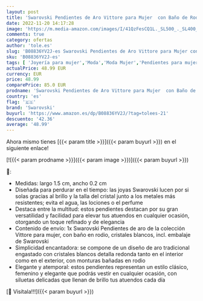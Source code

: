 ```yaml
---
layout: post
title: 'Swarovski Pendientes de Aro Vittore para Mujer  con Baño de Rodio  Cristales Blancos  Colección Vittore de Swarovski'
date: 2022-11-20 14:17:28
image: 'https://m.media-amazon.com/images/I/41QzFesCQ1L._SL500_._SL400_.jpg'
comments: true
category: ofertas
author: 'tole.es'
slug: 'B08836YV2J-es Swarovski Pendientes de Aro Vittore para Mujer con Baño de...'
sku: 'B08836YV2J-es'
tags: [ 'Joyería para mujer','Moda','Moda Mujer','Pendientes para mujer','swarovski','🇪🇸', ]
actualPrice: 48.99 EUR
currency: EUR
price: 48.99
comparePrice: 85.0 EUR
prodname: 'Swarovski Pendientes de Aro Vittore para Mujer  con Baño de Rodio  Cristales Blancos  Colección Vittore de Swarovski'
country: 'es'
flag: '🇪🇸'
brand: 'Swarovski'
buyurl: 'https://www.amazon.es/dp/B08836YV2J/?tag=tolees-21'
descuento: '42.36'
average: '48.99'
---
```


Ahora mismo tienes [{{< param title >}}]({{< param buyurl >}}) en el siguiente enlace!

[![{{< param prodname >}}]({{< param image >}})]({{< param buyurl >}})

🔎:

- Medidas: largo 1.5 cm, ancho 0.2 cm
- Diseñada para perdurar en el tiempo: las joyas Swarovski lucen por si solas gracias al brillo y la talla del cristal junto a los metales más resistentes; evita el agua, las lociones o el perfume
- Destaca entre la multitud: estos pendientes destacan por su gran versatilidad y facilidad para elevar tus atuendos en cualquier ocasión, otorgando un toque refinado y de elegancia
- Contenido de envío: 1x Swarovski Pendientes de aro de la colección Vittore para mujer, con baño en rodio, cristales blancos, incl. embalaje de Swarovski
- Simplicidad encantadora: se compone de un diseño de aro tradicional engastado con cristales blancos detalla redonda tanto en el interior como en el exterior, con monturas bañadas en rodio
- Elegante y atemporal: estos pendientes representan un estilo clásico, femenino y elegante que podrás vestir en cualquier ocasión, con siluetas delicadas que llenan de brillo tus atuendos cada día

[🛒 Visítala!!!]({{< param buyurl >}})
